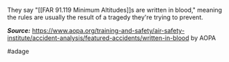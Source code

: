 They say "[[FAR 91.119 Minimum Altitudes]]s are written in blood," meaning the rules are usually the result of a tragedy they're trying to prevent.

***Source:*** https://www.aopa.org/training-and-safety/air-safety-institute/accident-analysis/featured-accidents/written-in-blood by AOPA

#adage 